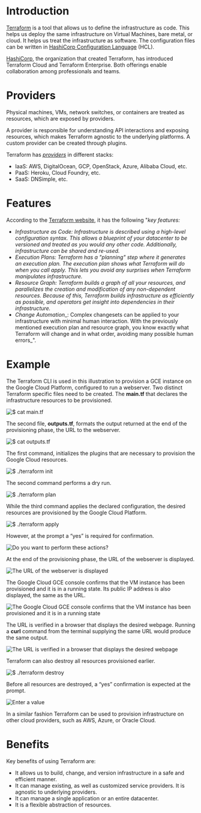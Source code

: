 
# Introduction
[Terraform](https://www.terraform.io/) is a tool that allows us to define the infrastructure as code. This helps us deploy the same infrastructure on Virtual Machines, bare metal, or cloud. It helps us treat the infrastructure as software. The configuration files can be written in [HashiCorp Configuration Language](https://github.com/hashicorp/hcl) (HCL).

[HashiCorp](https://www.hashicorp.com/), the organization that created Terraform, has introduced Terraform Cloud and Terraform Enterprise. Both offerings enable collaboration among professionals and teams.

# Providers
Physical machines, VMs, network switches, or containers are treated as resources, which are exposed by providers.

A provider is responsible for understanding API interactions and exposing resources, which makes Terraform agnostic to the underlying platforms. A custom provider can be created through plugins.

Terraform has _[providers](https://www.terraform.io/docs/providers/index.html)_ in different stacks:

- IaaS: AWS, DigitalOcean, GCP, OpenStack, Azure, Alibaba Cloud, etc.
- PaaS: Heroku, Cloud Foundry, etc.
- SaaS: DNSimple, etc.

# Features
According to the [Terraform website](https://www.terraform.io/intro/index.html), it has the following "_key features:_

- _Infrastructure as Code: Infrastructure is described using a high-level configuration syntax. This allows a blueprint of your datacenter to be versioned and treated as you would any other code. Additionally, infrastructure can be shared and re-used._
- _Execution Plans: Terraform has a "planning" step where it generates an execution plan. The execution plan shows what Terraform will do when you call apply. This lets you avoid any surprises when Terraform manipulates infrastructure._
- _Resource Graph: Terraform builds a graph of all your resources, and parallelizes the creation and modification of any non-dependent resources. Because of this, Terraform builds infrastructure as efficiently as possible, and operators get insight into dependencies in their infrastructure._
- _Change Automation__: Complex changesets can be applied to your infrastructure with minimal human interaction. With the previously mentioned execution plan and resource graph, you know exactly what Terraform will change and in what order, avoiding many possible human errors_".

# Example
The Terraform CLI is used in this illustration to provision a GCE instance on the Google Cloud Platform, configured to run a webserver. Two distinct Terraform specific files need to be created. The **main.tf** that declares the infrastructure resources to be provisioned.

![$ cat main.tf](https://courses.edx.org/asset-v1:LinuxFoundationX+LFS151.x+2T2023+type@asset+block@__cat_main.tf..png)

The second file, **outputs.tf**, formats the output returned at the end of the provisioning phase, the URL to the webserver.

![$ cat outputs.tf](https://courses.edx.org/asset-v1:LinuxFoundationX+LFS151.x+2T2023+type@asset+block@__cat_outputs.tf..png)

The first command, initializes the plugins that are necessary to provision the Google Cloud resources.

![$ ./terraform init](https://courses.edx.org/asset-v1:LinuxFoundationX+LFS151.x+2T2023+type@asset+block@__._terraform_init.png)

The second command performs a dry run.

![$ ./terraform plan](https://courses.edx.org/asset-v1:LinuxFoundationX+LFS151.x+2T2023+type@asset+block@__._terraform_plan.png)

While the third command applies the declared configuration, the desired resources are provisioned by the Google Cloud Platform.

![$ ./terraform apply](https://courses.edx.org/asset-v1:LinuxFoundationX+LFS151.x+2T2023+type@asset+block@__._terraform_apply.png)

However, at the prompt a “yes” is required for confirmation.

![Do you want to perform these actions?](https://courses.edx.org/asset-v1:LinuxFoundationX+LFS151.x+2T2023+type@asset+block@Do_you_want_to_perform_these_actions_.png)

At the end of the provisioning phase, the URL of the webserver is displayed.

![The URL of the webserver is displayed](https://courses.edx.org/asset-v1:LinuxFoundationX+LFS151.x+2T2023+type@asset+block/The_URL_of_the_webserver_is_displayed.png)

The Google Cloud GCE console confirms that the VM instance has been provisioned and it is in a running state. Its public IP address is also displayed, the same as the URL.

![The Google Cloud GCE console confirms that the VM instance has been provisioned and it is in a running state](https://courses.edx.org/asset-v1:LinuxFoundationX+LFS151.x+2T2023+type@asset+block/The_Google_Cloud_GCE_console_confirms_that_the_VM_instance_has_been_provisioned_and_it_is_in_a_running_state.png)

The URL is verified in a browser that displays the desired webpage. Running a **curl** command from the terminal supplying the same URL would produce the same output.

![The URL is verified in a browser that displays the desired webpage](https://courses.edx.org/asset-v1:LinuxFoundationX+LFS151.x+2T2023+type@asset+block/The_URL_is_verified_in_a_browser_that_displays_the_desired_webpage.png)

Terraform can also destroy all resources provisioned earlier.

![$ ./terraform destroy](https://courses.edx.org/asset-v1:LinuxFoundationX+LFS151.x+2T2023+type@asset+block@__._terraform_destroy.png)

Before all resources are destroyed, a “yes” confirmation is expected at the prompt.

![Enter a value](https://courses.edx.org/asset-v1:LinuxFoundationX+LFS151.x+2T2023+type@asset+block/Enter_a_value-yes.png)

In a similar fashion Terraform can be used to provision infrastructure on other cloud providers, such as AWS, Azure, or Oracle Cloud.

# Benefits
Key benefits of using Terraform are:

- It allows us to build, change, and version infrastructure in a safe and efficient manner.
- It can manage existing, as well as customized service providers. It is agnostic to underlying providers.
- It can manage a single application or an entire datacenter.
- It is a flexible abstraction of resources.